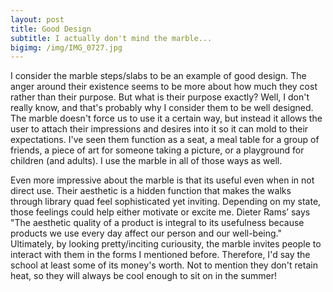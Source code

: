 ```yaml
---
layout: post
title: Good Design
subtitle: I actually don't mind the marble...
bigimg: /img/IMG_0727.jpg
---
```


I consider the marble steps/slabs to be an example of good design. The anger around their existence seems to be more about how much they cost rather than their purpose. But what is their purpose exactly? Well, I don't really know, and that's probably why I consider them to be well designed. The marble doesn't force us to use it a certain way, but instead it allows the user to attach their impressions and desires into it so it can mold to their expectations. I've seen them function as a seat, a meal table for a group of friends, a piece of art for someone taking a picture, or a playground for children (and adults). I use the marble in all of those ways as well. 

Even more impressive about the marble is that its useful even when in not direct use. Their aesthetic is a hidden function that makes the walks through library quad feel sophisticated yet inviting. Depending on my state, those feelings could help either motivate or excite me. Dieter Rams’ says "The aesthetic quality of a product is integral to its usefulness because products we use every day affect our person and our well-being." Ultimately, by looking pretty/inciting curiousity, the marble invites people to interact with them in the forms I mentioned before. Therefore, I'd say the school at least some of its money's worth. Not to mention they don't retain heat, so they will always be cool enough to sit on in the summer!
